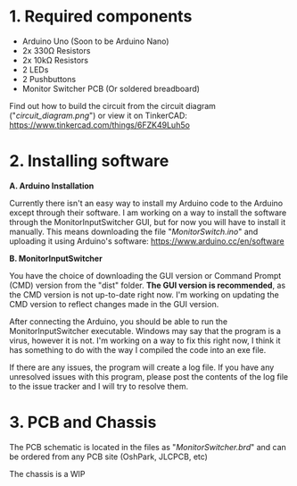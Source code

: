 # 1. Required components

- Arduino Uno (Soon to be Arduino Nano)
- 2x 330Ω Resistors
- 2x 10kΩ Resistors
- 2 LEDs
- 2 Pushbuttons
- Monitor Switcher PCB (Or soldered breadboard)

Find out how to build the circuit from the circuit diagram ("*circuit_diagram.png*") or view it on TinkerCAD: https://www.tinkercad.com/things/6FZK49Luh5o

# 2. Installing software

**A. Arduino Installation**

Currently there isn't an easy way to install my Arduino code to the Arduino except through their software. I am working on a way to install the software through the MonitorInputSwitcher GUI, but for now you will have to install it manually. This means downloading the file "*MonitorSwitch.ino*" and uploading it using Arduino's software: https://www.arduino.cc/en/software

**B. MonitorInputSwitcher**

You have the choice of downloading the GUI version or Command Prompt (CMD) version from the "dist" folder. **The GUI version is recommended**, as the CMD version is not up-to-date right now. I'm working on updating the CMD version to reflect changes made in the GUI version.

After connecting the Arduino, you should be able to run the MonitorInputSwitcher executable. Windows may say that the program is a virus, however it is not. I'm working on a way to fix this right now, I think it has something to do with the way I compiled the code into an exe file.

If there are any issues, the program will create a log file. If you have any unresolved issues with this program, please post the contents of the log file to the issue tracker and I will try to resolve them.

# 3. PCB and Chassis

The PCB schematic is located in the files as "*MonitorSwitcher.brd*" and can be ordered from any PCB site (OshPark, JLCPCB, etc)

The chassis is a WIP
